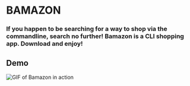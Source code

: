 # BAMAZON

### If you happen to be searching for a way to shop via the commandline, search no further! Bamazon is a CLI shopping app. Download and enjoy!

## Demo
![GIF of Bamazon in action](https://milesbowles.github.com/images/bamazon-preview.gif)